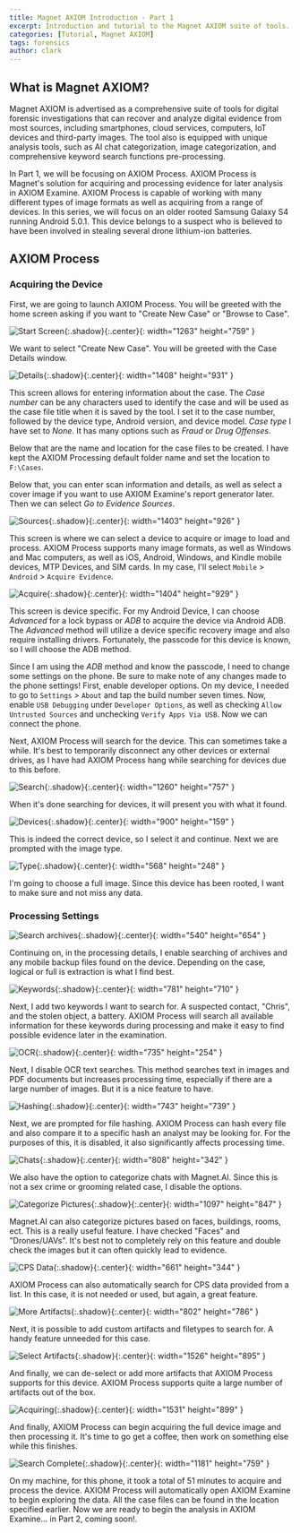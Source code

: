 ```yaml
---
title: Magnet AXIOM Introduction - Part 1
excerpt: Introduction and tutorial to the Magnet AXIOM suite of tools. In part one, we'll acquire and process an Android device to later analyze.
categories: [Tutorial, Magnet AXIOM]
tags: forensics
author: clark
---
```


## What is Magnet AXIOM?

Magnet AXIOM is advertised as a comprehensive suite of tools for digital forensic investigations that can recover and analyze digital evidence from most sources, including smartphones, cloud services, computers, IoT devices and third-party images. The tool also is equipped with unique analysis tools, such as AI chat categorization, image categorization, and comprehensive keyword search functions pre-processing. 

In Part 1, we will be focusing on AXIOM Process. AXIOM Process is Magnet's solution for acquiring and processing evidence for later analysis in AXIOM Examine. AXIOM Process is capable of working with many different types of image formats as well as acquiring from a range of devices. In this series, we will focus on an older rooted Samsung Galaxy S4 running Android 5.0.1. This device belongs to a suspect who is believed to have been involved in stealing several drone lithium-ion batteries. 

## AXIOM Process

### Acquiring the Device

First, we are going to launch AXIOM Process. You will be greeted with the home screen asking if you want to "Create New Case" or "Browse to Case".


![Start Screen](https://starwarsfan2099.github.io/public/2021-03-23/start_image.JPG){:.shadow}{:.center}{: width="1263" height="759" }


We want to select "Create New Case". You will be greeted with the Case Details window. 


![Details](https://starwarsfan2099.github.io/public/2021-03-23/details.JPG){:.shadow}{:.center}{: width="1408" height="931" }


This screen allows for entering information about the case. The *Case number* can be any characters used to identify the case and will be used as the case file title when it is saved by the tool. I set it to the case number, followed by the device type, Android version, and device model. *Case type* I have set to *None*. It has many options such as *Fraud* or *Drug Offenses*. 

Below that are the name and location for the case files to be created. I have kept the AXIOM Processing default folder name and set the location to `F:\Cases`.

Below that, you can enter scan information and details, as well as select a cover image if you want to use AXIOM Examine's report generator later. Then we can select *Go to Evidence Sources*.


![Sources](https://starwarsfan2099.github.io/public/2021-03-23/sources.JPG){:.shadow}{:.center}{: width="1403" height="926" }


This screen is where we can select a device to acquire or image to load and process. AXIOM Process supports many image formats, as well as Windows and Mac computers, as well as iOS, Android, Windows, and Kindle mobile devices, MTP Devices, and SIM cards. In my case, I'll select `Mobile` > `Android` > `Acquire Evidence`. 


![Acquire](https://starwarsfan2099.github.io/public/2021-03-23/aquire.JPG){:.shadow}{:.center}{: width="1404" height="929" }


This screen is device specific. For my Android Device, I can choose *Advanced* for a lock bypass or *ADB* to acquire the device via Android ADB. The *Advanced* method will utilize a device specific recovery image and also require installing drivers. Fortunately, the passcode for this device is known, so I will choose the ADB method.

Since I am using the *ADB* method and know the passcode, I need to change some settings on the phone. Be sure to make note of any changes made to the phone settings! First, enable developer options. On my device, I needed to go to `Settings` > `About` and tap the build number seven times. Now, enable `USB Debugging` under `Developer Options`, as well as checking `Allow Untrusted Sources` and unchecking `Verify Apps Via USB`. Now we can connect the phone. 

Next, AXIOM Process will search for the device. This can sometimes take a while. It's best to temporarily disconnect any other devices or external drives, as I have had AXIOM Process hang while searching for devices due to this before.


![Search](https://starwarsfan2099.github.io/public/2021-03-23/searching.JPG){:.shadow}{:.center}{: width="1260" height="757" }


When it's done searching for devices, it will present you with what it found.


![Devices](https://starwarsfan2099.github.io/public/2021-03-23/device.JPG){:.shadow}{:.center}{: width="900" height="159" }


This is indeed the correct device, so I select it and continue. Next we are prompted with the image type. 


![Type](https://starwarsfan2099.github.io/public/2021-03-23/image.JPG){:.shadow}{:.center}{: width="568" height="248" }


I'm going to choose a full image. Since this device has been rooted, I want to make sure and not miss any data.

### Processing Settings


![Search archives](https://starwarsfan2099.github.io/public/2021-03-23/search_archives.JPG){:.shadow}{:.center}{: width="540" height="654" }


Continuing on, in the processing details, I enable searching of archives and any mobile backup files found on the device. Depending on the case, logical or full is extraction is what I find best.


![Keywords](https://starwarsfan2099.github.io/public/2021-03-23/keyword.JPG){:.shadow}{:.center}{: width="781" height="710" }


Next, I add two keywords I want to search for. A suspected contact, "Chris", and the stolen object, a battery. AXIOM Process will search all available information for these keywords during processing and make it easy to find possible evidence later in the examination.


![OCR](https://starwarsfan2099.github.io/public/2021-03-23/ocr.JPG){:.shadow}{:.center}{: width="735" height="254" }


Next, I disable OCR text searches. This method searches text in images and PDF documents but increases processing time, especially if there are a large number of images. But it is a nice feature to have.


![Hashing](https://starwarsfan2099.github.io/public/2021-03-23/hash.JPG){:.shadow}{:.center}{: width="743" height="739" }


Next, we are prompted for file hashing. AXIOM Process can hash every file and also compare it to a specific hash an analyst may be looking for. For the purposes of this, it is disabled, it also significantly affects processing time. 


![Chats](https://starwarsfan2099.github.io/public/2021-03-23/chats.JPG){:.shadow}{:.center}{: width="808" height="342" }


We also have the option to categorize chats with Magnet.AI. Since this is not a sex crime or grooming related case, I disable the options.


![Categorize Pictures](https://starwarsfan2099.github.io/public/2021-03-23/categorize.JPG){:.shadow}{:.center}{: width="1097" height="847" }


Magnet.AI can also categorize pictures based on faces, buildings, rooms, ect. This is a really useful feature. I have checked "Faces" and "Drones/UAVs". It's best not to completely rely on this feature and double check the images but it can often quickly lead to evidence. 


![CPS Data](https://starwarsfan2099.github.io/public/2021-03-23/cps.JPG){:.shadow}{:.center}{: width="661" height="344" }


AXIOM Process can also automatically search for CPS data provided from a list. In this case, it is not needed or used, but again, a great feature. 


![More Artifacts](https://starwarsfan2099.github.io/public/2021-03-23/more_artifacts.JPG){:.shadow}{:.center}{: width="802" height="786" }


Next, it is possible to add custom artifacts and filetypes to search for. A handy feature unneeded for this case. 


![Select Artifacts](https://starwarsfan2099.github.io/public/2021-03-23/select_artifacts.JPG){:.shadow}{:.center}{: width="1526" height="895" }


And finally, we can de-select or add more artifacts that AXIOM Process supports for this device. AXIOM Process supports quite a large number of artifacts out of the box. 


![Acquiring](https://starwarsfan2099.github.io/public/2021-03-23/acquiring.JPG){:.shadow}{:.center}{: width="1531" height="899" }


And finally, AXIOM Process can begin acquiring the full device image and then processing it. It's time to go get a coffee, then work on something else while this finishes. 


![Search Complete](https://starwarsfan2099.github.io/public/2021-03-23/search_complete.JPG){:.shadow}{:.center}{: width="1181" height="759" }


On my machine, for this phone, it took a total of 51 minutes to acquire and process the device. AXIOM Process will automatically open AXIOM Examine to begin exploring the data. All the case files can be found in the location specified earlier. Now we are ready to begin the analysis in AXIOM Examine... in Part 2, coming soon!. 